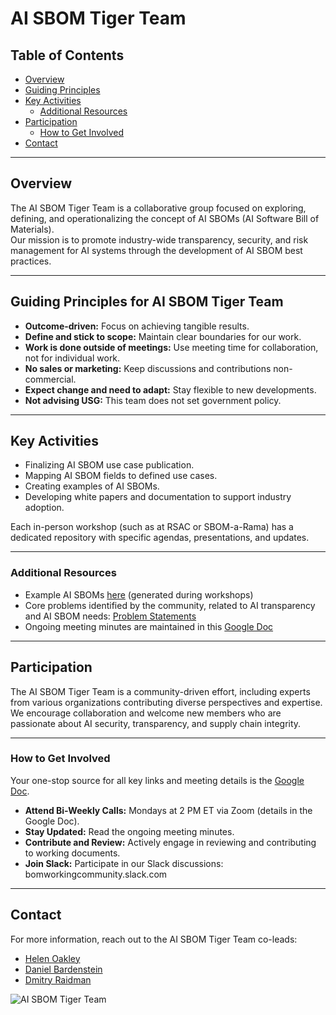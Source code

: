 # AI SBOM Tiger Team

## Table of Contents
- [Overview](#overview)
- [Guiding Principles](#guiding-principles)
- [Key Activities](#key-activities)
  - [Additional Resources](#additional-resources)
- [Participation](#participation)
  - [How to Get Involved](#how-to-get-involved)
- [Contact](#contact)

---

## Overview
The AI SBOM Tiger Team is a collaborative group focused on exploring, defining, and operationalizing the concept of AI SBOMs (AI Software Bill of Materials).  
Our mission is to promote industry-wide transparency, security, and risk management for AI systems through the development of AI SBOM best practices.

---

## Guiding Principles for AI SBOM Tiger Team
- **Outcome-driven:** Focus on achieving tangible results.
- **Define and stick to scope:** Maintain clear boundaries for our work.
- **Work is done outside of meetings:** Use meeting time for collaboration, not for individual work.
- **No sales or marketing:** Keep discussions and contributions non-commercial.
- **Expect change and need to adapt:** Stay flexible to new developments.
- **Not advising USG:** This team does not set government policy.

---

## Key Activities
- Finalizing AI SBOM use case publication.
- Mapping AI SBOM fields to defined use cases.
- Creating examples of AI SBOMs.
- Developing white papers and documentation to support industry adoption.

Each in-person workshop (such as at RSAC or SBOM-a-Rama) has a dedicated repository with specific agendas, presentations, and updates.

---

### Additional Resources
- Example AI SBOMs [here](https://github.com/aibom-squad/rsa-2024/tree/main/aibom%20workshop%20examples/cybeats/cyclonedx) (generated during workshops)
- Core problems identified by the community, related to AI transparency and AI SBOM needs: [Problem Statements](https://github.com/aibom-squad/AIBOM-Tiger-Team/blob/main/AIBOM-problem-statements.md)
- Ongoing meeting minutes are maintained in this [Google Doc](https://docs.google.com/document/d/1IpXG7XBOJnPl_hwFf3JZkDaFb0k2CnI0/edit?usp=sharing&ouid=110194678381965933391&rtpof=true&sd=true)

---

## Participation
The AI SBOM Tiger Team is a community-driven effort, including experts from various organizations contributing diverse perspectives and expertise.  
We encourage collaboration and welcome new members who are passionate about AI security, transparency, and supply chain integrity.

---

### How to Get Involved
Your one-stop source for all key links and meeting details is the [Google Doc](https://docs.google.com/document/d/1IpXG7XBOJnPl_hwFf3JZkDaFb0k2CnI0/edit?usp=sharing&ouid=110194678381965933391&rtpof=true&sd=true).
- **Attend Bi-Weekly Calls:** Mondays at 2 PM ET via Zoom (details in the Google Doc).
- **Stay Updated:** Read the ongoing meeting minutes.
- **Contribute and Review:** Actively engage in reviewing and contributing to working documents.
- **Join Slack:** Participate in our Slack discussions: bomworkingcommunity.slack.com

---

## Contact
For more information, reach out to the AI SBOM Tiger Team co-leads:
- [Helen Oakley](https://www.linkedin.com/in/helen-oakley/)
- [Daniel Bardenstein](https://www.linkedin.com/in/bardenstein/)
- [Dmitry Raidman](https://www.linkedin.com/in/draidman/)

![AI SBOM Tiger Team](https://github.com/aibom-workshop/AIBOM-Tiger-Team/blob/main/images/AIBOM-tiger-team.jpg?raw=true)
